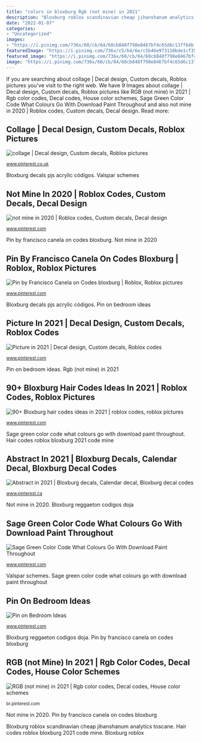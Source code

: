 ```yaml
---
title: "colors in bloxburg Rgb (not mine) in 2021"
description: "Bloxburg roblox scandinavian cheap jihanshanum analytics toscane"
date: "2022-01-07"
categories:
- "Uncategorized"
images:
- "https://i.pinimg.com/736x/60/cb/84/60cb848f798e8467bf4c65d6c137f64b.jpg"
featuredImage: "https://i.pinimg.com/736x/c5/b4/6e/c5b46e973110bde1cf35d738d54c9054.jpg"
featured_image: "https://i.pinimg.com/736x/60/cb/84/60cb848f798e8467bf4c65d6c137f64b.jpg"
image: "https://i.pinimg.com/736x/60/cb/84/60cb848f798e8467bf4c65d6c137f64b.jpg"
---
```


If you are searching about collage | Decal design, Custom decals, Roblox pictures you've visit to the right web. We have 9 Images about collage | Decal design, Custom decals, Roblox pictures like RGB (not mine) in 2021 | Rgb color codes, Decal codes, House color schemes, Sage Green Color Code What Colours Go With Download Paint Throughout and also not mine in 2020 | Roblox codes, Custom decals, Decal design. Read more:

## Collage | Decal Design, Custom Decals, Roblox Pictures

![collage | Decal design, Custom decals, Roblox pictures](https://i.pinimg.com/736x/01/04/dc/0104dcf87ad90d63750f7098878bfb7e.jpg "Bloxburg roblox scandinavian cheap jihanshanum analytics toscane")

<small>www.pinterest.co.uk</small>

Bloxburg decals pjs acrylic códigos. Valspar schemes

## Not Mine In 2020 | Roblox Codes, Custom Decals, Decal Design

![not mine in 2020 | Roblox codes, Custom decals, Decal design](https://i.pinimg.com/736x/c6/0e/fe/c60efe257e07a63119a1b827dafc3e7d.jpg "Valspar schemes")

<small>www.pinterest.com</small>

Pin by francisco canela on codes bloxburg. Not mine in 2020

## Pin By Francisco Canela On Codes Bloxburg | Roblox, Roblox Pictures

![Pin by Francisco Canela on Codes bloxburg | Roblox, Roblox pictures](https://i.pinimg.com/736x/24/bd/ad/24bdad962485e7d5d7b3c8f87171c4db.jpg "Valspar schemes")

<small>www.pinterest.com</small>

Bloxburg decals pjs acrylic códigos. Pin on bedroom ideas

## Picture In 2021 | Decal Design, Custom Decals, Roblox Codes

![Picture in 2021 | Decal design, Custom decals, Roblox codes](https://i.pinimg.com/736x/f8/c0/de/f8c0de4b4f93981f0d2975fefd4985d2.jpg "Picture in 2021")

<small>www.pinterest.com</small>

Pin on bedroom ideas. Rgb (not mine) in 2021

## 90+ Bloxburg Hair Codes Ideas In 2021 | Roblox Codes, Roblox Pictures

![90+ Bloxburg hair codes ideas in 2021 | roblox codes, roblox pictures](https://i.pinimg.com/236x/55/06/3d/55063d83df8a1422943ddb8722e48936.jpg "Sage green color code what colours go with download paint throughout")

<small>www.pinterest.com</small>

Sage green color code what colours go with download paint throughout. Hair codes roblox bloxburg 2021 code mine

## Abstract In 2021 | Bloxburg Decals, Calendar Decal, Bloxburg Decal Codes

![Abstract in 2021 | Bloxburg decals, Calendar decal, Bloxburg decal codes](https://i.pinimg.com/736x/c5/b4/6e/c5b46e973110bde1cf35d738d54c9054.jpg "Valspar schemes")

<small>www.pinterest.ca</small>

Not mine in 2020. Bloxburg reggaeton codigos doja

## Sage Green Color Code What Colours Go With Download Paint Throughout

![Sage Green Color Code What Colours Go With Download Paint Throughout](https://i.pinimg.com/736x/60/cb/84/60cb848f798e8467bf4c65d6c137f64b.jpg "Rgb (not mine) in 2021")

<small>www.pinterest.com</small>

Valspar schemes. Sage green color code what colours go with download paint throughout

## Pin On Bedroom Ideas

![Pin on Bedroom Ideas](https://i.pinimg.com/736x/03/b1/b0/03b1b068dda9137e53af253f67f764ad.jpg "Pin by francisco canela on codes bloxburg")

<small>www.pinterest.com</small>

Bloxburg reggaeton codigos doja. Pin by francisco canela on codes bloxburg

## RGB (not Mine) In 2021 | Rgb Color Codes, Decal Codes, House Color Schemes

![RGB (not mine) in 2021 | Rgb color codes, Decal codes, House color schemes](https://i.pinimg.com/736x/72/38/8f/72388f4495baaa0319974b6556aec055.jpg "Abstract in 2021")

<small>br.pinterest.com</small>

Not mine in 2020. Pin by francisco canela on codes bloxburg

Bloxburg roblox scandinavian cheap jihanshanum analytics toscane. Hair codes roblox bloxburg 2021 code mine. Bloxburg roblox
